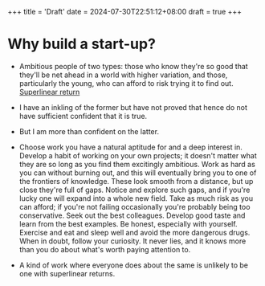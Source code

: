 +++
title = 'Draft'
date = 2024-07-30T22:51:12+08:00
draft = true
+++

# Why build a start-up?

- Ambitious people of two types: those who know they're so good that they'll be net ahead in a world with higher variation, and those, particularly the young, who can afford to risk trying it to find out. 
[Superlinear return](https://paulgraham.com/superlinear.html)

- I have an inkling of the former but have not proved that hence do not have sufficient confident that it is true.
- But I am more than confident on the latter.

- Choose work you have a natural aptitude for and a deep interest in. Develop a habit of working on your own projects; it doesn't matter what they are so long as you find them excitingly ambitious. Work as hard as you can without burning out, and this will eventually bring you to one of the frontiers of knowledge. These look smooth from a distance, but up close they're full of gaps. Notice and explore such gaps, and if you're lucky one will expand into a whole new field. Take as much risk as you can afford; if you're not failing occasionally you're probably being too conservative. Seek out the best colleagues. Develop good taste and learn from the best examples. Be honest, especially with yourself. Exercise and eat and sleep well and avoid the more dangerous drugs. When in doubt, follow your curiosity. It never lies, and it knows more than you do about what's worth paying attention to.

-  A kind of work where everyone does about the same is unlikely to be one with superlinear returns.
